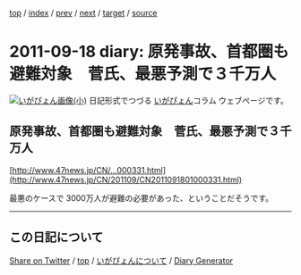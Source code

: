 [top](../index.html) 
 / [index](index.html) 
 / [prev](ig110917.html) 
 / [next](ig110922.html) 
 / [target](https://igapyon.github.io/diary/2011/ig110918.html) 
 / [source](https://github.com/igapyon/diary/blob/gh-pages/2011/ig110918.src.md) 

2011-09-18 diary: 原発事故、首都圏も避難対象　菅氏、最悪予測で３千万人
=====================================================================================================
[![いがぴょん画像(小)](https://igapyon.github.io/diary/images/iga200306s.jpg "いがぴょん")](https://igapyon.github.io/diary/memo/memoigapyon.html) 日記形式でつづる [いがぴょん](https://igapyon.github.io/diary/memo/memoigapyon.html)コラム ウェブページです。

## 原発事故、首都圏も避難対象　菅氏、最悪予測で３千万人

[http://www.47news.jp/CN/...000331.html](http://www.47news.jp/CN/201109/CN2011091801000331.html)

最悪のケースで 3000万人が避難の必要があった、ということだそうです。


----------------------------------------------------------------------------------------------------

## この日記について

[Share on Twitter](https://twitter.com/intent/tweet?hashtags=igapyon%2Cdiary%2C%E3%81%84%E3%81%8C%E3%81%B4%E3%82%87%E3%82%93&text=%E5%8E%9F%E7%99%BA%E4%BA%8B%E6%95%85%E3%80%81%E9%A6%96%E9%83%BD%E5%9C%8F%E3%82%82%E9%81%BF%E9%9B%A3%E5%AF%BE%E8%B1%A1%E3%80%80%E8%8F%85%E6%B0%8F%E3%80%81%E6%9C%80%E6%82%AA%E4%BA%88%E6%B8%AC%E3%81%A7%EF%BC%93%E5%8D%83%E4%B8%87%E4%BA%BA&url=https%3A%2F%2Figapyon.github.io%2Fdiary%2F2011%2Fig110918.html) / [top](../index.html) / [いがぴょんについて](https://igapyon.github.io/diary/memo/memoigapyon.html) / [Diary Generator](https://github.com/igapyon/igapyonv3)
